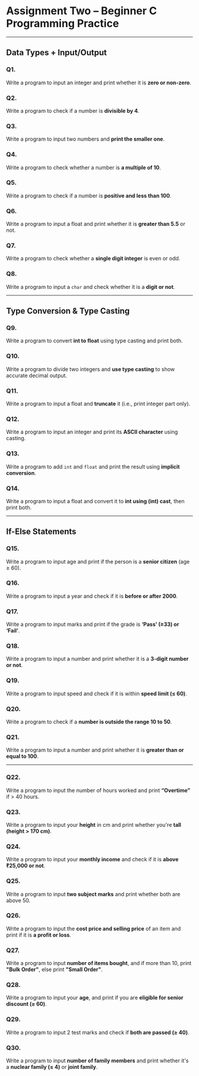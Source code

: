 # Assignment Two – Beginner C Programming Practice

---

## Data Types + Input/Output

### Q1.
Write a program to input an integer and print whether it is **zero or non-zero**.

### Q2.
Write a program to check if a number is **divisible by 4**.

### Q3.
Write a program to input two numbers and **print the smaller one**.

### Q4.
Write a program to check whether a number is **a multiple of 10**.

### Q5.
Write a program to check if a number is **positive and less than 100**.

### Q6.
Write a program to input a float and print whether it is **greater than 5.5** or not.

### Q7.
Write a program to check whether a **single digit integer** is even or odd.

### Q8.
Write a program to input a `char` and check whether it is a **digit or not**.

---

## Type Conversion & Type Casting

### Q9.
Write a program to convert **int to float** using type casting and print both.

### Q10.
Write a program to divide two integers and **use type casting** to show accurate decimal output.

### Q11.
Write a program to input a float and **truncate** it (i.e., print integer part only).

### Q12.
Write a program to input an integer and print its **ASCII character** using casting.

### Q13.
Write a program to add `int` and `float` and print the result using **implicit conversion**.

### Q14.
Write a program to input a float and convert it to **int using (int) cast**, then print both.

---

## If-Else Statements

### Q15.
Write a program to input age and print if the person is a **senior citizen** (age ≥ 60).

### Q16.
Write a program to input a year and check if it is **before or after 2000**.

### Q17.
Write a program to input marks and print if the grade is **‘Pass’ (≥33) or ‘Fail’**.

### Q18.
Write a program to input a number and print whether it is a **3-digit number or not**.

### Q19.
Write a program to input speed and check if it is within **speed limit (≤ 60)**.

### Q20.
Write a program to check if a **number is outside the range 10 to 50**.

### Q21.
Write a program to input a number and print whether it is **greater than or equal to 100**.

---

### Q22.
Write a program to input the number of hours worked and print **“Overtime”** if > 40 hours.

### Q23.
Write a program to input your **height** in cm and print whether you're **tall (height > 170 cm)**.

### Q24.
Write a program to input your **monthly income** and check if it is **above ₹25,000 or not**.

### Q25.
Write a program to input **two subject marks** and print whether both are above 50.

### Q26.
Write a program to input the **cost price and selling price** of an item and print if it is **a profit or loss**.

### Q27.
Write a program to input **number of items bought**, and if more than 10, print **"Bulk Order"**, else print **"Small Order"**.

### Q28.
Write a program to input your **age**, and print if you are **eligible for senior discount (≥ 60)**.

### Q29.
Write a program to input 2 test marks and check if **both are passed (≥ 40)**.

### Q30.
Write a program to input **number of family members** and print whether it's a **nuclear family (≤ 4)** or **joint family**.

```
